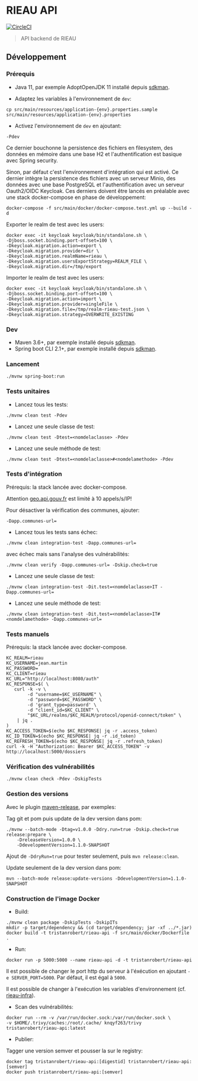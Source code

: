 # RIEAU API

[![CircleCI](https://circleci.com/gh/MTES-MCT/rieau-api/tree/master.svg?style=svg)](https://circleci.com/gh/MTES-MCT/rieau-api/tree/master)

> API backend de RIEAU

## Développement

### Prérequis

* Java 11, par exemple AdoptOpenJDK 11 installé depuis [sdkman](https://sdkman.io).

* Adaptez les variables à l'environnement de `dev`:

```shell
cp src/main/resources/application-{env}.properties.sample src/main/resources/application-{env}.properties
```

* Activez l'environnement de `dev` en ajoutant:

```shell
-Pdev
```

Ce dernier bouchonne la persistence des fichiers en filesystem, des données en mémoire dans une base H2 et l'authentification est basique avec Spring security.

Sinon, par défaut c'est l'environnement d'intégration qui est activé. Ce dernier intègre la persistence des fichiers avec un serveur Minio, des données avec une base PostgreSQL et l'authentification avec un serveur Oauth2/OIDC Keycloak. Ces derniers doivent être lancés en préalable avec une stack docker-compose en phase de développement:

```shell
docker-compose -f src/main/docker/docker-compose.test.yml up --build -d
```

Exporter le realm de test avec les users:

```shell
docker exec -it keycloak keycloak/bin/standalone.sh \
-Djboss.socket.binding.port-offset=100 \
-Dkeycloak.migration.action=export \
-Dkeycloak.migration.provider=dir \
-Dkeycloak.migration.realmName=rieau \
-Dkeycloak.migration.usersExportStrategy=REALM_FILE \
-Dkeycloak.migration.dir=/tmp/export
```

Importer le realm de test avec les users:

```shell
docker exec -it keycloak keycloak/bin/standalone.sh \
-Djboss.socket.binding.port-offset=100 \
-Dkeycloak.migration.action=import \
-Dkeycloak.migration.provider=singleFile \
-Dkeycloak.migration.file=/tmp/realm-rieau-test.json \
-Dkeycloak.migration.strategy=OVERWRITE_EXISTING
```

### Dev

* Maven 3.6+, par exemple installé depuis [sdkman](https://sdkman.io).
* Spring boot CLI 2.1+, par exemple installé depuis [sdkman](https://sdkman.io).

### Lancement

```shell
./mvnw spring-boot:run
```

### Tests unitaires

* Lancez tous les tests:

```shell
./mvnw clean test -Pdev
```

* Lancez une seule classe de test:

```shell
./mvnw clean test -Dtest=<nomdelaclasse> -Pdev
```

* Lancez une seule méthode de test:

```shell
./mvnw clean test -Dtest=<nomdelaclasse>#<nomdelamethode> -Pdev
```

### Tests d'intégration

Prérequis: la stack lancée avec docker-compose.

Attention [geo.api.gouv.fr](https://api.gouv.fr/api/api-geo.html) est limité à 10 appels/s/IP!

Pour désactiver la vérification des communes, ajouter:

```shell
-Dapp.communes-url=
```

* Lancez tous les tests sans échec:

```shell
./mvnw clean integration-test -Dapp.communes-url=
```

avec échec mais sans l'analyse des vulnérabilités:

```shell
./mvnw clean verify -Dapp.communes-url= -Dskip.check=true
```

* Lancez une seule classe de test:

```shell
./mvnw clean integration-test -Dit.test=<nomdelaclasse>IT -Dapp.communes-url=
```

* Lancez une seule méthode de test:

```shell
./mvnw clean integration-test -Dit.test=<nomdelaclasse>IT#<nomdelamethode> -Dapp.communes-url=
```

### Tests manuels

Prérequis: la stack lancée avec docker-compose.

```shell
KC_REALM=rieau
KC_USERNAME=jean.martin
KC_PASSWORD=
KC_CLIENT=rieau
KC_URL="http://localhost:8080/auth"
KC_RESPONSE=$( \
   curl -k -v \
        -d "username=$KC_USERNAME" \
        -d "password=$KC_PASSWORD" \
        -d 'grant_type=password' \
        -d "client_id=$KC_CLIENT" \
        "$KC_URL/realms/$KC_REALM/protocol/openid-connect/token" \
    | jq .
)
KC_ACCESS_TOKEN=$(echo $KC_RESPONSE| jq -r .access_token)
KC_ID_TOKEN=$(echo $KC_RESPONSE| jq -r .id_token)
KC_REFRESH_TOKEN=$(echo $KC_RESPONSE| jq -r .refresh_token)
curl -k -H "Authorization: Bearer $KC_ACCESS_TOKEN" -v http://localhost:5000/dossiers
```

### Vérification des vulnérabilités

```shell
./mvnw clean check -Pdev -DskipTests
```

### Gestion des versions

Avec le plugin [maven-release](https://maven.apache.org/guides/mini/guide-releasing.html), par exemples:

Tag git et pom puis update de la dev version dans pom:

```shell
./mvnw --batch-mode -Dtag=v1.0.0 -Ddry.run=true -Dskip.check=true release:prepare \
    -DreleaseVersion=1.0.0 \
    -DdevelopmentVersion=1.1.0-SNAPSHOT
```

Ajout de `-DdryRun=true` pour tester seulement, puis `mvn release:clean`.

Update seulement de la dev version dans pom:

```shell
mvn --batch-mode release:update-versions -DdevelopmentVersion=1.1.0-SNAPSHOT
```

### Construction de l'image Docker

* Build:

```shell
./mvnw clean package -DskipTests -DskipITs
mkdir -p target/dependency && (cd target/dependency; jar -xf ../*.jar)
docker build -t tristanrobert/rieau-api -f src/main/docker/Dockerfile .
```

* Run:

```shell
docker run -p 5000:5000 --name rieau-api -d -t tristanrobert/rieau-api
```

Il est possible de changer le port http du serveur à l'éxécution en ajoutant `-e SERVER_PORT=5000`. Par défaut, il est égal à `5000`.

Il est possible de changer à l'exécution les variables d'environnement (cf. [rieau-infra](https://github.com/MTES-MCT/rieau-infra)).

* Scan des vulnérabilités:

```shell
docker run --rm -v /var/run/docker.sock:/var/run/docker.sock \
-v $HOME/.trivy/caches:/root/.cache/ knqyf263/trivy tristanrobert/rieau-api:latest
```

* Publier:

Tagger une version semver et pousser la sur le registry:

```shell
docker tag tristanrobert/rieau-api:[digestid] tristanrobert/rieau-api:[semver]
docker push tristanrobert/rieau-api:[semver]
```
